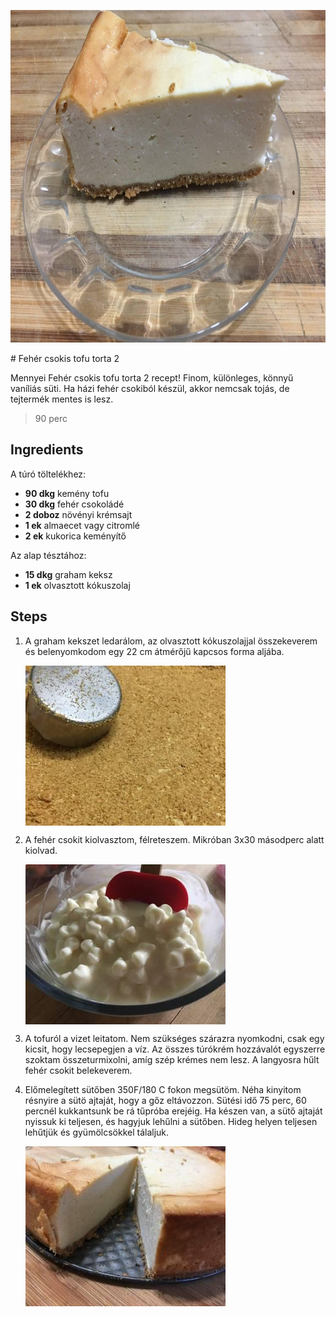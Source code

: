 <p align="center"><a href="https://cookpad.com/hu/receptek/4648644-feher-csokis-tofu-torta-2" rel="Recipe source page"><img width="751" height="532" src="/img/full/d9697622a04e208223f1c40d60125922f6805bd9.jpg"/></a></p>
# Fehér csokis tofu torta 2

Mennyei Fehér csokis tofu torta 2 recept! Finom, különleges, könnyű vaníliás süti. Ha házi fehér csokiból készül, akkor nemcsak tojás, de  tejtermék mentes is lesz. 

> 90 perc 

## Ingredients

A túró töltelékhez:
* **90 dkg** kemény tofu
* **30 dkg** fehér csokoládé
* **2 doboz** növényi krémsajt
* **1 ek** almaecet vagy citromlé
* **2 ek** kukorica keményítő

Az alap tésztához:
* **15 dkg** graham keksz
* **1 ek** olvasztott kókuszolaj

## Steps

1. A graham kekszet ledarálom, az olvasztott kókuszolajjal összekeverem és belenyomkodom egy 22 cm átmérőjű kapcsos forma aljába.
 
    <p><img width="320" height="256" align="left" src="/img/full/264d1c43eb24c41672d76fdff31ee38df844dde6.jpg"/></p><div style="clear: both"/>

2. A fehér csokit kiolvasztom, félreteszem. Mikróban 3x30 másodperc alatt kiolvad.
 
    <p><img width="320" height="256" align="left" src="/img/full/a8b89311cd62f0b7b2162586ce2425bb82ceab52.jpg"/></p><div style="clear: both"/>

3. A tofuról a vizet leitatom. Nem szükséges szárazra nyomkodni, csak egy kicsit, hogy lecsepegjen a víz. Az összes túrókrém hozzávalót egyszerre szoktam összeturmixolni, amíg szép krémes nem lesz. A langyosra hűlt fehér csokit belekeverem.
 
    <div style="clear: both"/>

4. Előmelegített sütőben 350F/180 C fokon megsütöm. Néha kinyitom résnyire a sütö ajtaját, hogy a gőz eltávozzon. Sütési idő 75 perc, 60 percnél kukkantsunk be rá tűpróba erejéig. Ha készen van, a sütő ajtaját nyissuk ki teljesen, és hagyjuk lehűlni a sütőben. Hideg helyen teljesen lehűtjük és gyümölcsökkel tálaljuk.
 
    <p><img width="320" height="256" align="left" src="/img/full/45ebbc76466eef28d92b1f26a4b34eac1a65b0ae.jpg"/></p><div style="clear: both"/>

